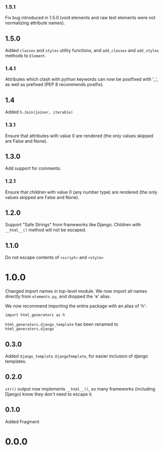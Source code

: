 ### 1.5.1
Fix bug introduced in 1.5.0 (void elements and raw text elements were not normalizing attribute names).

## 1.5.0
Added `classes` and `styles` utility functions, and `add_classes` and `add_styles` methods to `Element`.

### 1.4.1

Attributes which clash with python keywords can now be postfixed with '_', as well as prefixed (PEP 8 recommends postfix).

## 1.4

Added `h.Join(joiner, iterable)`

### 1.3.1

Ensure that attributes with value 0 are rendered (the only values skipped are False and None).

## 1.3.0

Add support for comments.

### 1.2.1

Ensure that children with value 0 (any number type) are rendered (the only values skipped are False and None).

## 1.2.0

Support "Safe Strings" from frameworks like Django. Children with `__html__()` method will not be escaped.

## 1.1.0

Do not escape contents of `<script>` and `<style>`

# 1.0.0

Changed import names in top-level module. We now import all names directly from `elements.py`, and dropped the 'e' alias. 

We now recommend importing the entire package with an alias of 'h':
```
import html_generators as h
```

`html_generators.django_template` has been renamed to `html_generators.django`

## 0.3.0

Added `django_template.DjangoTemplate`, for easier inclusion of django templates.

## 0.2.0

`str()` output now implements `__html__()`, so many frameworks (including Django) know they don't need to escape it.

## 0.1.0
Added Fragment

# 0.0.0